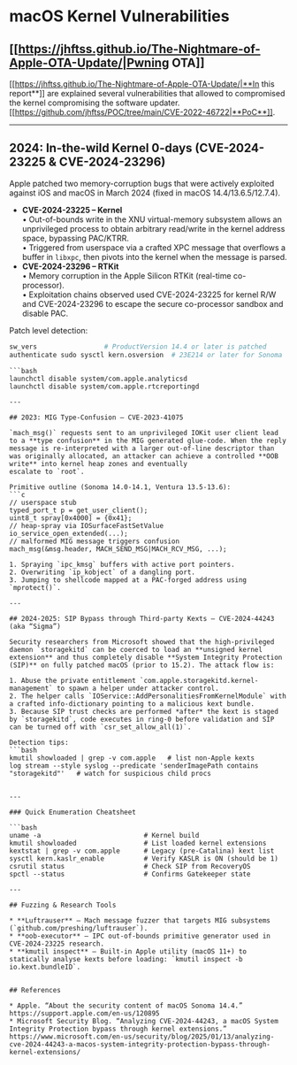 # macOS Kernel Vulnerabilities


## [[https://jhftss.github.io/The-Nightmare-of-Apple-OTA-Update/|Pwning OTA]]

[[https://jhftss.github.io/The-Nightmare-of-Apple-OTA-Update/|**In this report**]] are explained several vulnerabilities that allowed to compromised the kernel compromising the software updater.\
[[https://github.com/jhftss/POC/tree/main/CVE-2022-46722|**PoC**]].

---

## 2024: In-the-wild Kernel 0-days (CVE-2024-23225 & CVE-2024-23296)

Apple patched two memory-corruption bugs that were actively exploited against iOS and macOS in March 2024 (fixed in macOS 14.4/13.6.5/12.7.4).

* **CVE-2024-23225 – Kernel**  
  • Out-of-bounds write in the XNU virtual-memory subsystem allows an unprivileged process to obtain arbitrary read/write in the kernel address space, bypassing PAC/KTRR.  
  • Triggered from userspace via a crafted XPC message that overflows a buffer in `libxpc`, then pivots into the kernel when the message is parsed.  
* **CVE-2024-23296 – RTKit**  
  • Memory corruption in the Apple Silicon RTKit (real-time co-processor).  
  • Exploitation chains observed used CVE-2024-23225 for kernel R/W and CVE-2024-23296 to escape the secure co-processor sandbox and disable PAC.

Patch level detection:
```bash
sw_vers                 # ProductVersion 14.4 or later is patched
authenticate sudo sysctl kern.osversion  # 23E214 or later for Sonoma
```
```If upgrading is not possible, mitigate by disabling vulnerable services:
```bash
launchctl disable system/com.apple.analyticsd
launchctl disable system/com.apple.rtcreportingd
```
```
---

## 2023: MIG Type-Confusion – CVE-2023-41075

`mach_msg()` requests sent to an unprivileged IOKit user client lead to a **type confusion** in the MIG generated glue-code. When the reply message is re-interpreted with a larger out-of-line descriptor than was originally allocated, an attacker can achieve a controlled **OOB write** into kernel heap zones and eventually
escalate to `root`.

Primitive outline (Sonoma 14.0-14.1, Ventura 13.5-13.6):
```c
// userspace stub
typed_port_t p = get_user_client();
uint8_t spray[0x4000] = {0x41};
// heap-spray via IOSurfaceFastSetValue
io_service_open_extended(...);
// malformed MIG message triggers confusion
mach_msg(&msg.header, MACH_SEND_MSG|MACH_RCV_MSG, ...);
```
```Public exploits weaponise the bug by:
1. Spraying `ipc_kmsg` buffers with active port pointers.  
2. Overwriting `ip_kobject` of a dangling port.  
3. Jumping to shellcode mapped at a PAC-forged address using `mprotect()`.

---

## 2024-2025: SIP Bypass through Third-party Kexts – CVE-2024-44243 (aka “Sigma”)

Security researchers from Microsoft showed that the high-privileged daemon `storagekitd` can be coerced to load an **unsigned kernel extension** and thus completely disable **System Integrity Protection (SIP)** on fully patched macOS (prior to 15.2). The attack flow is:

1. Abuse the private entitlement `com.apple.storagekitd.kernel-management` to spawn a helper under attacker control.
2. The helper calls `IOService::AddPersonalitiesFromKernelModule` with a crafted info-dictionary pointing to a malicious kext bundle.
3. Because SIP trust checks are performed *after* the kext is staged by `storagekitd`, code executes in ring-0 before validation and SIP can be turned off with `csr_set_allow_all(1)`.

Detection tips:
```bash
kmutil showloaded | grep -v com.apple   # list non-Apple kexts
log stream --style syslog --predicate 'senderImagePath contains "storagekitd"'   # watch for suspicious child procs
```
```Immediate remediation is to update to macOS Sequoia 15.2 or later.

---

### Quick Enumeration Cheatsheet

```bash
uname -a                          # Kernel build
kmutil showloaded                 # List loaded kernel extensions
kextstat | grep -v com.apple      # Legacy (pre-Catalina) kext list
sysctl kern.kaslr_enable          # Verify KASLR is ON (should be 1)
csrutil status                    # Check SIP from RecoveryOS
spctl --status                    # Confirms Gatekeeper state
```
```
---

## Fuzzing & Research Tools

* **Luftrauser** – Mach message fuzzer that targets MIG subsystems (`github.com/preshing/luftrauser`).  
* **oob-executor** – IPC out-of-bounds primitive generator used in CVE-2024-23225 research.  
* **kmutil inspect** – Built-in Apple utility (macOS 11+) to statically analyse kexts before loading: `kmutil inspect -b io.kext.bundleID`.


## References

* Apple. “About the security content of macOS Sonoma 14.4.” https://support.apple.com/en-us/120895  
* Microsoft Security Blog. “Analyzing CVE-2024-44243, a macOS System Integrity Protection bypass through kernel extensions.” https://www.microsoft.com/en-us/security/blog/2025/01/13/analyzing-cve-2024-44243-a-macos-system-integrity-protection-bypass-through-kernel-extensions/


